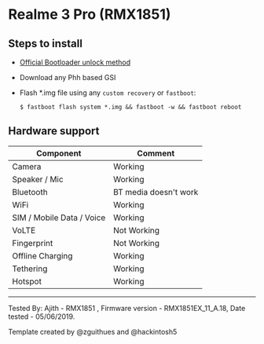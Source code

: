# Realme 3 Pro (RMX1851)
## Steps to install
* [Official Bootloader unlock method](https://c.realme.com/in/post-details/1134295513231785984)
* Download any Phh based GSI
* Flash *.img file using any `custom recovery` or `fastboot`:

    ```
    $ fastboot flash system *.img && fastboot -w && fastboot reboot
    ```
## Hardware support

| Component                 |      Comment                                              |
|---------------------------|-----------------------------------------------------------|
| Camera                    | Working                                                   |
| Speaker / Mic             | Working                                                   |
| Bluetooth                 | BT media doesn't work                                     |
| WiFi                      | Working                                                   |
| SIM / Mobile Data / Voice | Working                                                   |
| VoLTE                     | Not Working                                               |
| Fingerprint               | Not Working                                               |
| Offline Charging          | Working                                                   |
| Tethering                 | Working                                                   |
| Hotspot                   | Working                                                   |
---

Tested By: Ajith - RMX1851 , Firmware version - RMX1851EX_11_A.18, Date tested - 05/06/2019.

Template created by @zguithues and @hackintosh5